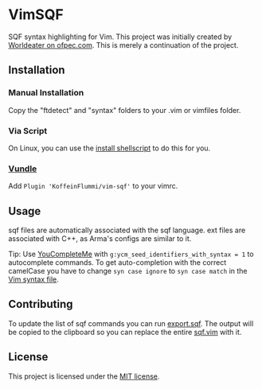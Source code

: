# VimSQF
SQF syntax highlighting for Vim. This project was initially created by [Worldeater on ofpec.com](http://www.ofpec.com/forum/index.php?topic=32836.0). This is merely a continuation of the project.

## Installation
### Manual Installation
Copy the "ftdetect" and "syntax" folders to your .vim or vimfiles folder.

### Via Script
On Linux, you can use the [install shellscript](install.sh) to do this for you.

### [Vundle](https://github.com/VundleVim/Vundle.vim)
Add `Plugin 'KoffeinFlummi/vim-sqf'` to your vimrc.

## Usage
sqf files are automatically associated with the sqf language. ext files are associated with C++, as Arma's configs are similar to it.

Tip: Use [YouCompleteMe](https://github.com/ycm-core/YouCompleteMe) with `g:ycm_seed_identifiers_with_syntax = 1` to autocomplete commands. To get auto-completion with the correct camelCase you have to change `syn case ignore` to `syn case match` in the [Vim syntax file](syntax/sqf.vim).

## Contributing
To update the list of sqf commands you can run [export.sqf](export.sqf). The output will be copied to the clipboard so you can replace the entire [sqf.vim](syntax/sqf.vim) with it.

## License
This project is licensed under the [MIT license](LICENSE).
